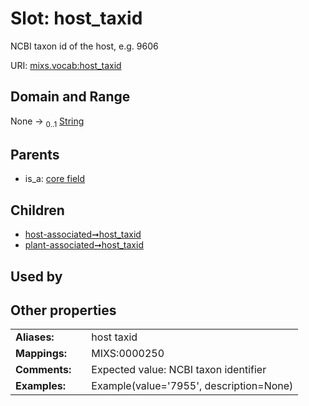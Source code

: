 
# Slot: host_taxid


NCBI taxon id of the host, e.g. 9606

URI: [mixs.vocab:host_taxid](https://w3id.org/mixs/vocab/host_taxid)


## Domain and Range

None &#8594;  <sub>0..1</sub> [String](types/String.md)

## Parents

 *  is_a: [core field](core_field.md)

## Children

 *  [host-associated➞host_taxid](host_associated_host_taxid.md)
 *  [plant-associated➞host_taxid](plant_associated_host_taxid.md)

## Used by


## Other properties

|  |  |  |
| --- | --- | --- |
| **Aliases:** | | host taxid |
| **Mappings:** | | MIXS:0000250 |
| **Comments:** | | Expected value: NCBI taxon identifier |
| **Examples:** | | Example(value='7955', description=None) |


